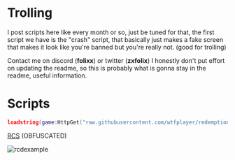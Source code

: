 # Trolling
I post scripts here like every month or so, just be tuned for that,
the first script we have is the "crash" script, that basically just makes a fake screen that makes it look like you're banned but you're really not. (good for trolling)

Contact me on discord (**folixx**) or twitter (**zxfolix**)
I honestly don't put effort on updating the readme, so this is probably what is gonna stay in the readme, useful information.

# Scripts

```lua
loadstring(game:HttpGet("raw.githubusercontent.com/wtfplayer/redemption/main/crash"))();
```

[RCS](https://raw.githubusercontent.com/wtfplayer/redemption/main/crash)
(OBFUSCATED)

![rcdexample]([https://github.com/dex4tw/RejectCharacterDeletions/assets/121840104/30c4d988-542c-4e4d-9312-083a86a81fb5](https://github.com/wtfplayer/redemption/assets/136761546/9e408638-8ee4-4127-aed9-749be3948ad5)https://github.com/wtfplayer/redemption/assets/136761546/9e408638-8ee4-4127-aed9-749be3948ad5)
